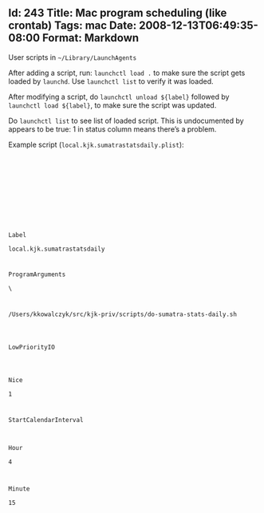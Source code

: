 Id: 243
Title: Mac program scheduling (like crontab)
Tags: mac
Date: 2008-12-13T06:49:35-08:00
Format: Markdown
--------------
User scripts in `~/Library/LaunchAgents`

After adding a script, run: `launchctl load .` to make sure the script
gets loaded by `launchd`. Use `launchctl list` to verify it was loaded.

After modifying a script, do `launchctl unload ${label}` followed by
`launchctl load ${label}`, to make sure the script was updated.

Do `launchctl list` to see list of loaded script. This is undocumented
by appears to be true: 1 in status column means there’s a problem.

Example script (`local.kjk.sumatrastatsdaily.plist`):

<code>

<?xml version="1.0" encoding="UTF-8"?>
<!DOCTYPE plist PUBLIC "-//Apple Computer//DTD PLIST 1.0//EN" "http://www.apple.com/DTDs/PropertyList-1.0.dtd">
<plist version="1.0">\
<dict>\
 <key>Label</key>\
 <string>local.kjk.sumatrastatsdaily</string>

<key>ProgramArguments</key>\
 <array>\

<string>/Users/kkowalczyk/src/kjk-priv/scripts/do-sumatra-stats-daily.sh</string>\
 </array>

<key>LowPriorityIO</key>\
 <true/>

<key>Nice</key>\
 <integer>1</integer>

<key>StartCalendarInterval</key>\
 <dict>\
 <key>Hour</key>\
 <integer>4</integer>

<key>Minute</key>\
 <integer>15</integer>\
 </dict>\
</dict>\
</plist>\
</code>
